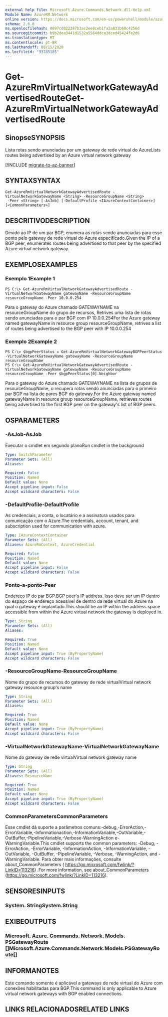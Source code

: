 ```yaml
---
external help file: Microsoft.Azure.Commands.Network.dll-Help.xml
Module Name: AzureRM.Network
online version: https://docs.microsoft.com/en-us/powershell/module/azurerm.network/get-azurermvirtualnetworkgatewayadvertisedroute
schema: 2.0.0
ms.openlocfilehash: 0097cd022387b3ac2ee8ceb1fa2a831b60c4256d
ms.sourcegitcommit: b9b2dea3441d1532a5564ddca3dced45424fe2d6
ms.translationtype: MT
ms.contentlocale: pt-BR
ms.lasthandoff: 08/15/2020
ms.locfileid: "93785185"
---
```

# <span data-ttu-id="79e87-101">Get-AzureRmVirtualNetworkGatewayAdvertisedRoute</span><span class="sxs-lookup"><span data-stu-id="79e87-101">Get-AzureRmVirtualNetworkGatewayAdvertisedRoute</span></span>

## <span data-ttu-id="79e87-102">Sinopse</span><span class="sxs-lookup"><span data-stu-id="79e87-102">SYNOPSIS</span></span>
<span data-ttu-id="79e87-103">Lista rotas sendo anunciadas por um gateway de rede virtual do Azure</span><span class="sxs-lookup"><span data-stu-id="79e87-103">Lists routes being advertised by an Azure virtual network gateway</span></span>

[!INCLUDE [migrate-to-az-banner](../../includes/migrate-to-az-banner.md)]

## <span data-ttu-id="79e87-104">SYNTAX</span><span class="sxs-lookup"><span data-stu-id="79e87-104">SYNTAX</span></span>

```
Get-AzureRmVirtualNetworkGatewayAdvertisedRoute -VirtualNetworkGatewayName <String> -ResourceGroupName <String>
 -Peer <String> [-AsJob] [-DefaultProfile <IAzureContextContainer>] [<CommonParameters>]
```

## <span data-ttu-id="79e87-105">DESCRITIVO</span><span class="sxs-lookup"><span data-stu-id="79e87-105">DESCRIPTION</span></span>
<span data-ttu-id="79e87-106">Devido ao IP de um par BGP, enumera as rotas sendo anunciadas para esse ponto pelo gateway de rede virtual do Azure especificado.</span><span class="sxs-lookup"><span data-stu-id="79e87-106">Given the IP of a BGP peer, enumerates routes being advertised to that peer by the specified Azure virtual network gateway.</span></span> 

## <span data-ttu-id="79e87-107">EXEMPLOS</span><span class="sxs-lookup"><span data-stu-id="79e87-107">EXAMPLES</span></span>

### <span data-ttu-id="79e87-108">Exemplo 1</span><span class="sxs-lookup"><span data-stu-id="79e87-108">Example 1</span></span>
```
PS C:\> Get-AzureRmVirtualNetworkGatewayAdvertisedRoute -VirtualNetworkGatewayName gatewayName -ResourceGroupName resourceGroupName -Peer 10.0.0.254
```

<span data-ttu-id="79e87-109">Para o gateway do Azure chamado GATEWAYNAME na resourceGroupName do grupo de recursos, Retrives uma lista de rotas sendo anunciadas para o par BGP com IP 10.0.0.254</span><span class="sxs-lookup"><span data-stu-id="79e87-109">For the Azure gateway named gatewayName in resource group resourceGroupName, retrives a list of routes being advertised to the BGP peer with IP 10.0.0.254</span></span>

### <span data-ttu-id="79e87-110">Exemplo 2</span><span class="sxs-lookup"><span data-stu-id="79e87-110">Example 2</span></span>
```
PS C:\> $bgpPeerStatus = Get-AzureRmVirtualNetworkGatewayBGPPeerStatus -VirtualNetworkGatewayName gatewayName -ResourceGroupName resourceGroupName
PS C:\> Get-AzureRmVirtualNetworkGatewayAdvertisedRoute -VirtualNetworkGatewayName gatewayName -ResourceGroupName resourceGroupName -Peer $bgpPeerStatus[0].Neighbor
```

<span data-ttu-id="79e87-111">Para o gateway do Azure chamado GATEWAYNAME na lista de grupos de resourceGroupName, o recupera rotas sendo anunciadas para o primeiro par BGP na lista de pares BGP do gateway.</span><span class="sxs-lookup"><span data-stu-id="79e87-111">For the Azure gateway named gatewayName in resource group resourceGroupName, retrieves routes being advertised to the first BGP peer on the gateway's list of BGP peers.</span></span>

## <span data-ttu-id="79e87-112">OS</span><span class="sxs-lookup"><span data-stu-id="79e87-112">PARAMETERS</span></span>

### <span data-ttu-id="79e87-113">-AsJob</span><span class="sxs-lookup"><span data-stu-id="79e87-113">-AsJob</span></span>
<span data-ttu-id="79e87-114">Executar o cmdlet em segundo plano</span><span class="sxs-lookup"><span data-stu-id="79e87-114">Run cmdlet in the background</span></span>

```yaml
Type: SwitchParameter
Parameter Sets: (All)
Aliases: 

Required: False
Position: Named
Default value: None
Accept pipeline input: False
Accept wildcard characters: False
```

### <span data-ttu-id="79e87-115">-DefaultProfile</span><span class="sxs-lookup"><span data-stu-id="79e87-115">-DefaultProfile</span></span>
<span data-ttu-id="79e87-116">As credenciais, a conta, o locatário e a assinatura usados para comunicação com o Azure.</span><span class="sxs-lookup"><span data-stu-id="79e87-116">The credentials, account, tenant, and subscription used for communication with azure.</span></span>

```yaml
Type: IAzureContextContainer
Parameter Sets: (All)
Aliases: AzureRmContext, AzureCredential

Required: False
Position: Named
Default value: None
Accept pipeline input: False
Accept wildcard characters: False
```

### <span data-ttu-id="79e87-117">Ponto-a-ponto</span><span class="sxs-lookup"><span data-stu-id="79e87-117">-Peer</span></span>
<span data-ttu-id="79e87-118">Endereço IP do par BGP.</span><span class="sxs-lookup"><span data-stu-id="79e87-118">BGP peer's IP address.</span></span> <span data-ttu-id="79e87-119">Isso deve ser um IP dentro do espaço de endereço acessível de dentro da rede virtual do Azure na qual o gateway é implantado.</span><span class="sxs-lookup"><span data-stu-id="79e87-119">This should be an IP within the address space accessible from within the Azure virtual network the gateway is deployed in.</span></span> 

```yaml
Type: String
Parameter Sets: (All)
Aliases: 

Required: True
Position: Named
Default value: None
Accept pipeline input: True (ByPropertyName)
Accept wildcard characters: False
```

### <span data-ttu-id="79e87-120">-ResourceGroupName</span><span class="sxs-lookup"><span data-stu-id="79e87-120">-ResourceGroupName</span></span>
<span data-ttu-id="79e87-121">Nome do grupo de recursos do gateway de rede virtual</span><span class="sxs-lookup"><span data-stu-id="79e87-121">Virtual network gateway resource group's name</span></span>

```yaml
Type: String
Parameter Sets: (All)
Aliases: 

Required: True
Position: Named
Default value: None
Accept pipeline input: True (ByPropertyName)
Accept wildcard characters: False
```

### <span data-ttu-id="79e87-122">-VirtualNetworkGatewayName</span><span class="sxs-lookup"><span data-stu-id="79e87-122">-VirtualNetworkGatewayName</span></span>
<span data-ttu-id="79e87-123">Nome do gateway de rede virtual</span><span class="sxs-lookup"><span data-stu-id="79e87-123">Virtual network gateway name</span></span>

```yaml
Type: String
Parameter Sets: (All)
Aliases: ResourceName

Required: True
Position: Named
Default value: None
Accept pipeline input: True (ByPropertyName)
Accept wildcard characters: False
```

### <span data-ttu-id="79e87-124">CommonParameters</span><span class="sxs-lookup"><span data-stu-id="79e87-124">CommonParameters</span></span>
<span data-ttu-id="79e87-125">Esse cmdlet dá suporte a parâmetros comuns:-debug,-ErrorAction,-ErrorVariable,-Informationaction,-InformationVariable,-OutVariable,-OutBuffer,-PipelineVariable,-Verbose-WarningAction e-WarningVariable.</span><span class="sxs-lookup"><span data-stu-id="79e87-125">This cmdlet supports the common parameters: -Debug, -ErrorAction, -ErrorVariable, -InformationAction, -InformationVariable, -OutVariable, -OutBuffer, -PipelineVariable, -Verbose, -WarningAction, and -WarningVariable.</span></span> <span data-ttu-id="79e87-126">Para obter mais informações, consulte about_CommonParameters ( https://go.microsoft.com/fwlink/?LinkID=113216) .</span><span class="sxs-lookup"><span data-stu-id="79e87-126">For more information, see about_CommonParameters (https://go.microsoft.com/fwlink/?LinkID=113216).</span></span>

## <span data-ttu-id="79e87-127">SENSORES</span><span class="sxs-lookup"><span data-stu-id="79e87-127">INPUTS</span></span>

### <span data-ttu-id="79e87-128">System. String</span><span class="sxs-lookup"><span data-stu-id="79e87-128">System.String</span></span>

## <span data-ttu-id="79e87-129">EXIBE</span><span class="sxs-lookup"><span data-stu-id="79e87-129">OUTPUTS</span></span>

### <span data-ttu-id="79e87-130">Microsoft. Azure. Commands. Network. Models. PSGatewayRoute []</span><span class="sxs-lookup"><span data-stu-id="79e87-130">Microsoft.Azure.Commands.Network.Models.PSGatewayRoute[]</span></span>

## <span data-ttu-id="79e87-131">INFORMA</span><span class="sxs-lookup"><span data-stu-id="79e87-131">NOTES</span></span>
<span data-ttu-id="79e87-132">Este comando somente é aplicável a gateways de rede virtual do Azure com conexões habilitadas para BGP.</span><span class="sxs-lookup"><span data-stu-id="79e87-132">This command is only applicable to Azure virtual network gateways with BGP enabled connections.</span></span>

## <span data-ttu-id="79e87-133">LINKS RELACIONADOS</span><span class="sxs-lookup"><span data-stu-id="79e87-133">RELATED LINKS</span></span>

